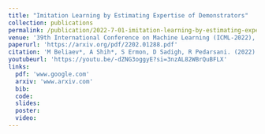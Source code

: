 ```yaml
---
title: "Imitation Learning by Estimating Expertise of Demonstrators"
collection: publications
permalink: /publication/2022-7-01-imitation-learning-by-estimating-expertise-of-demonstrators
venue: '39th International Conference on Machine Learning (ICML-2022), Baltimore, Maryland, USA, July 2022'
paperurl: 'https://arxiv.org/pdf/2202.01288.pdf'
citation: 'M Beliaev*, A Shih*, S Ermon, D Sadigh, R Pedarsani. (2022). &quot;Imitation Learning by Estimating Expertise of Demonstrators.&quot; <i>39th International Conference on Machine Learning (ICML-2022), Baltimore, Maryland, USA, July 2022</i>. doi:arXiv:2202.01288.'
youtubeurl: 'https://youtu.be/-dZNG3oggyE?si=3nzAL82WBrQuBFLX'
links:
  pdf: 'www.google.com'
  arxiv: 'www.arxiv.com'
  bib:
  code:
  slides:
  poster:
  video:
---
```

